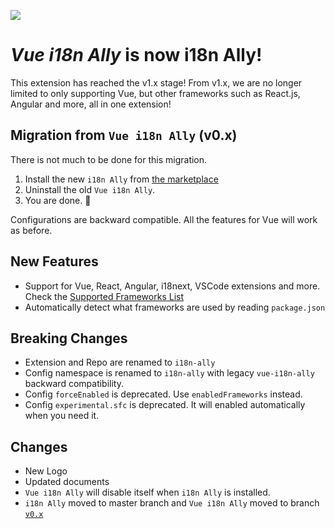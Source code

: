 ![](../screenshots/migration.v1.png)

# *Vue i18n Ally* is now **i18n Ally**!

This extension has reached the v1.x stage! From v1.x, we are no longer limited to only supporting Vue, but other frameworks such as React.js, Angular and more, all in one extension!

## Migration from `Vue i18n Ally` (v0.x)

There is not much to be done for this migration.

1. Install the new `i18n Ally` from [the marketplace](https://marketplace.visualstudio.com/items?itemName=antfu.i18n-ally)
2. Uninstall the old `Vue i18n Ally`.
3. You are done. 🎉

Configurations are backward compatible. All the features for Vue will work as before.

## New Features

- Support for Vue, React, Angular, i18next, VSCode extensions and more. Check the <a href="https://github.com/antfu/i18n-ally#-supported-frameworks" target="__blank">Supported Frameworks List</a>
- Automatically detect what frameworks are used by reading `package.json`

## Breaking Changes

- Extension and Repo are renamed to `i18n-ally`
- Config namespace is renamed to `i18n-ally` with legacy `vue-i18n-ally` backward compatibility.
- Config `forceEnabled` is deprecated. Use `enabledFrameworks` instead.
- Config `experimental.sfc` is deprecated. It will enabled automatically when you need it.

## Changes

- New Logo
- Updated documents
- `Vue i18n Ally` will disable itself when `i18n Ally` is installed.
- `i18n Ally` moved to master branch and `Vue i18n Ally` moved to branch [`v0.x`](https://github.com/antfu/i18n-ally/tree/v0.x)
